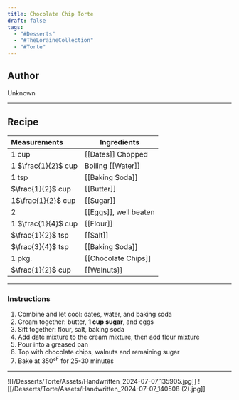 ```yaml
---
title: Chocolate Chip Torte
draft: false
tags:
  - "#Desserts"
  - "#TheLoraineCollection"
  - "#Torte"
---
```

## Author
Unknown
___
## Recipe

| Measurements        | Ingredients           |
| :------------------ | --------------------- |
| 1 cup               | [[Dates]] Chopped     |
| 1 $\frac{1}{2}$ cup | Boiling [[Water]]     |
| 1 tsp               | [[Baking Soda]]       |
| $\frac{1}{2}$ cup   | [[Butter]]            |
| 1$\frac{1}{2}$ cup  | [[Sugar]]             |
| 2                   | [[Eggs]], well beaten |
| 1 $\frac{1}{4}$ cup | [[Flour]]             |
| $\frac{1}{2}$ tsp   | [[Salt]]              |
| $\frac{3}{4}$ tsp   | [[Baking Soda]]       |
| 1 pkg.              | [[Chocolate Chips]]   |
| $\frac{1}{2}$ cup   | [[Walnuts]]           |
___
### Instructions
1. Combine and let cool: dates, water, and baking soda
2. Cream together: butter, **1 cup sugar**, and eggs
3. Sift together: flour, salt, baking soda
4. Add date mixture to the cream mixture, then add flour mixture
6. Pour into a greased pan
7. Top with chocolate chips, walnuts and remaining sugar
8. Bake at 350°$^{\text{F}}$ for 25-30 minutes
___
![[/Desserts/Torte/Assets/Handwritten_2024-07-07_135905.jpg]]
![[/Desserts/Torte/Assets/Handwritten_2024-07-07_140508 (2).jpg]]